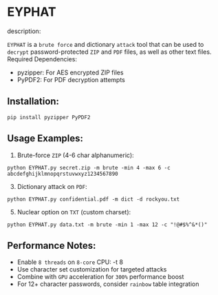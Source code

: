 # EYPHAT
description:

`EYPHAT` is a `brute force` and dictionary `attack` tool that can be used to `decrypt` password-protected `ZIP` and `PDF` files, as well as other text files.
Required Dependencies:
- pyzipper: For AES encrypted ZIP files
- PyPDF2: For PDF decryption attempts

## Installation:
```
pip install pyzipper PyPDF2
```

## Usage Examples:

1. Brute-force `ZIP` (4-6 char alphanumeric):
```
python EYPHAT.py secret.zip -m brute -min 4 -max 6 -c abcdefghijklmnopqrstuvwxyz1234567890
```
3. Dictionary attack on `PDF`:
```
python EYPHAT.py confidential.pdf -m dict -d rockyou.txt
```
5. Nuclear option on `TXT` (custom charset):
```
python EYPHAT.py data.txt -m brute -min 1 -max 12 -c "!@#$%^&*()"
```
## Performance Notes:
- Enable `8 threads` on `8-core` CPU: -t 8
- Use character set customization for targeted attacks
- Combine with `GPU` acceleration for `300%` performance boost
- For 12+ character passwords, consider `rainbow` table integration
